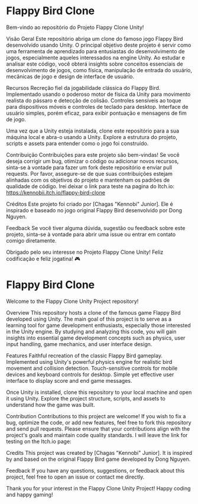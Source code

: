# Flappy Bird Clone
 Bem-vindo ao repositório do Projeto Flappy Clone Unity!

Visão Geral
Este repositório abriga um clone do famoso jogo Flappy Bird desenvolvido usando Unity. O principal objetivo deste projeto é servir como uma ferramenta de aprendizado para entusiastas do desenvolvimento de jogos, especialmente aqueles interessados na engine Unity. Ao estudar e analisar este código, você obterá insights sobre conceitos essenciais de desenvolvimento de jogos, como física, manipulação de entrada do usuário, mecânicas de jogo e design de interface de usuário.

Recursos
Recreção fiel da jogabilidade clássica do Flappy Bird.
Implementado usando o poderoso motor de física da Unity para movimento realista do pássaro e detecção de colisão.
Controles sensíveis ao toque para dispositivos móveis e controles de teclado para desktop.
Interface de usuário simples, porém eficaz, para exibir pontuação e mensagens de fim de jogo.

Uma vez que a Unity esteja instalada, clone este repositório para a sua máquina local e abra-o usando a Unity. Explore a estrutura do projeto, scripts e assets para entender como o jogo foi construído.

Contribuição
Contribuições para este projeto são bem-vindas! Se você deseja corrigir um bug, otimizar o código ou adicionar novos recursos, sinta-se à vontade para fazer um fork deste repositório e enviar pull requests. Por favor, assegure-se de que suas contribuições estejam alinhadas com os objetivos do projeto e mantenham os padrões de qualidade de código.
Irei deixar o link para teste na pagina do Itch.io: https://kennobii.itch.io/flappy-bird-clone

Créditos
Este projeto foi criado por [Chagas "Kennobi" Junior]. Ele é inspirado e baseado no jogo original Flappy Bird desenvolvido por Dong Nguyen.

Feedback
Se você tiver alguma dúvida, sugestão ou feedback sobre este projeto, sinta-se à vontade para abrir uma issue ou entrar em contato comigo diretamente.

Obrigado pelo seu interesse no Projeto Flappy Clone Unity! Feliz codificação e feliz jogatina! 🎮

# Flappy Bird Clone
Welcome to the Flappy Clone Unity Project repository!

Overview
This repository hosts a clone of the famous game Flappy Bird developed using Unity. The main goal of this project is to serve as a learning tool for game development enthusiasts, especially those interested in the Unity engine. By studying and analyzing this code, you will gain insights into essential game development concepts such as physics, user input handling, game mechanics, and user interface design.

Features
Faithful recreation of the classic Flappy Bird gameplay.
Implemented using Unity's powerful physics engine for realistic bird movement and collision detection.
Touch-sensitive controls for mobile devices and keyboard controls for desktop.
Simple yet effective user interface to display score and end game messages.

Once Unity is installed, clone this repository to your local machine and open it using Unity. Explore the project structure, scripts, and assets to understand how the game was built.

Contribution
Contributions to this project are welcome! If you wish to fix a bug, optimize the code, or add new features, feel free to fork this repository and send pull requests. Please ensure that your contributions align with the project's goals and maintain code quality standards. I will leave the link for testing on the Itch.io page:

Credits
This project was created by [Chagas "Kennobi" Junior]. It is inspired by and based on the original Flappy Bird game developed by Dong Nguyen.

Feedback
If you have any questions, suggestions, or feedback about this project, feel free to open an issue or contact me directly.

Thank you for your interest in the Flappy Clone Unity Project! Happy coding and happy gaming! 
